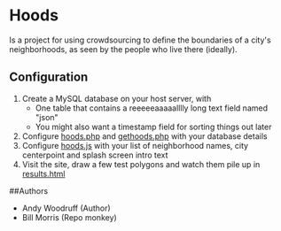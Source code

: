 # Hoods

Is a project for using crowdsourcing to define the boundaries of a city's neighborhoods, as seen by the people who live there (ideally).

## Configuration

1. Create a MySQL database on your host server, with 
	* One table that contains a reeeeeaaaaalllly long text field named "json"
    * You might also want a timestamp field for sorting things out later    
2. Configure [hoods.php]() and [gethoods.php]() with your database details
3. Configure [hoods.js]() with your list of neighborhood names, city centerpoint and splash screen intro text
4. Visit the site, draw a few test polygons and watch them pile up in [results.html]()

##Authors
* Andy Woodruff (Author)
* Bill Morris (Repo monkey)